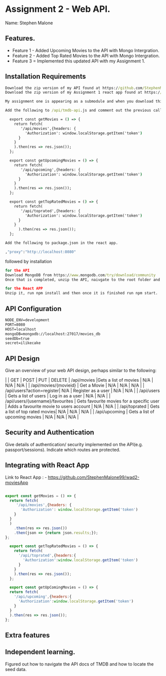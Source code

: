 # Assignment 2 - Web API.

Name: Stephen Malone

## Features.

 
 + Feature 1 - Added Upcoming Movies to the API with Mongo Intergration.
 + Feature 2 - Added Top Rated Movies to the API with Mongo Intergration.
 + Feature 3 = Implemented this updated API with my Assignment 1.


## Installation Requirements


```bat
Download the zip version of my API found at https://github.com/StephenMalone99/wad-api-labs-2020
Download the zip version of my Assignment 1 react app found at https://github.com/StephenMalone99/wad2-moviesApp

My assignment one is appearing as a submodule and when you download this project it appears as empty. I don't know how to fix this, you have to make the following changes to the react app to get it to work with the API once you download it.

Add the following to /api/tmdb-api.js and comment out the previous calls.

  export const getMovies = () => {
    return fetch(
       '/api/movies',{headers: {
         'Authorization': window.localStorage.getItem('token')
      }
    }
    ).then(res => res.json());
  };

  export const getUpcomingMovies = () => {
    return fetch(
       '/api/upcoming',{headers: {
         'Authorization': window.localStorage.getItem('token')
      }
    }
    ).then(res => res.json());
  };

  export const getTopRatedMovies = () => {
    return fetch(
       '/api/toprated',{headers: {
         'Authorization': window.localStorage.getItem('token')
      }
    }
      ).then(res => res.json());
  };

Add the following to package.json in the react app.

,"proxy":"http://localhost:8080"


```

followed by installation

```bat
for the API
Download MongoDB from https://www.mongodb.com/try/download/community
Once that is completed, unzip the API, naivgate to the root folder and then run 'npm install'. Once it's completed add the .env file as below and use npm start.

for the React APP
Unzip it, run npm install and then once it is finished run npm start.
```


## API Configuration


```bat
NODE_ENV=development
PORT=8080
HOST=localhost
mongoDB=mongodb://localhost:27017/movies_db
seedDb=true
secret=ilikecake
```


## API Design


Give an overview of your web API design, perhaps similar to the following: 

|  |  GET | POST | PUT | DELETE
| /api/movies |Gets a list of movies | N/A | N/A | N/A |
| /api/movies/{movieid} | Get a Movie | N/A | N/A | N/A |
| /api/users?action=register| N/A | Register as a user | N/A | N/A |
| /api/users | Gets a list of users | Log in as a user | N/A | N/A |
| /api/users/{username}/favourites | Gets favourite movies for a specific user | Adds a favourite movie to users account | N/A | N/A |
| /api/toprated | Gets a list of top rated movies| N/A | N/A | N/A |
| /api/upcoming | Gets a list of upcoming movies | N/A | N/A | N/A |


## Security and Authentication


Give details of authentication/ security implemented on the API(e.g. passport/sessions). Indicate which routes are protected.


## Integrating with React App


Link to React App : - https://github.com/StephenMalone99/wad2-moviesApp

~~~Javascript

export const getMovies = () => {
  return fetch(
     '/api/movies',{headers: {
       'Authorization': window.localStorage.getItem('token')
    }
  }
  )
    .then(res => res.json())
    .then(json => {return json.results;});
};

  export const getTopRatedMovies = () => {
    return fetch(
      '/api/toprated',{headers:{
        'Authorization':window.localStorage.getItem('token')
      }
    }
    ).then(res => res.json());
  };

  export const getUpComingMovies = () => {
  return fetch(
    '/api/upcoming',{headers:{
      'Authorization':window.localStorage.getItem('token')
    }
  }
  ).then(res => res.json());
};

~~~


## Extra features


## Independent learning.


Figured out how to navigate the API docs of TMDB and how to locate the seed data.
